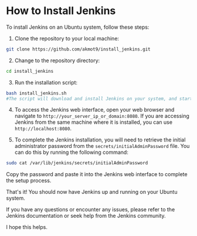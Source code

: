 # How to Install Jenkins

To install Jenkins on an Ubuntu system, follow these steps:

1. Clone the repository to your local machine: 
```bash
git clone https://github.com/akmot9/install_jenkins.git
```
2. Change to the repository directory:
```bash
cd install_jenkins
```
3. Run the installation script:
```bash
bash install_jenkins.sh
#The script will download and install Jenkins on your system, and start the Jenkins service. 
```


4. To access the Jenkins web interface, open your web browser and navigate to `http://your_server_ip_or_domain:8080`. If you are accessing Jenkins from the same machine where it is installed, you can use `http://localhost:8080`.

5. To complete the Jenkins installation, you will need to retrieve the initial administrator password from the `secrets/initialAdminPassword` file. You can do this by running the following command:
```bash
sudo cat /var/lib/jenkins/secrets/initialAdminPassword
```
Copy the password and paste it into the Jenkins web interface to complete the setup process.

That's it! You should now have Jenkins up and running on your Ubuntu system.

If you have any questions or encounter any issues, please refer to the Jenkins documentation or seek help from the Jenkins community.

I hope this helps.

